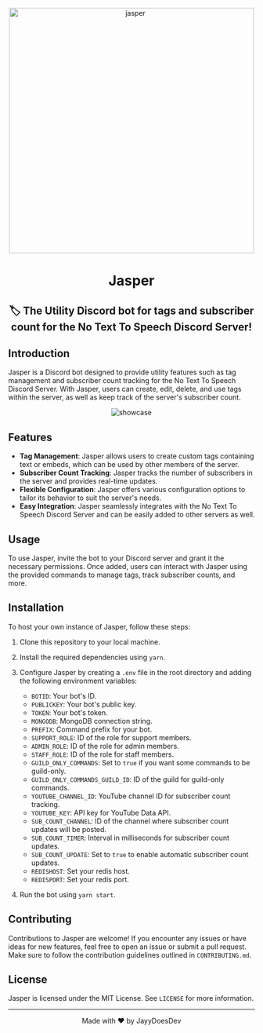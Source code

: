 <p align="center"><img src="https://github.com/JayyDoesDev/jasper/blob/main/.github/assets/jasper.png?raw=true" alt="jasper" width="500""></p>
<h1 align="center">Jasper</h1>
<h2 align="center">🏷️ The Utility Discord bot for tags and subscriber count for the No Text To Speech Discord Server!</h2>

## Introduction
Jasper is a Discord bot designed to provide utility features such as tag management and subscriber count tracking for the No Text To Speech Discord Server. With Jasper, users can create, edit, delete, and use tags within the server, as well as keep track of the server's subscriber count.

<p align="center">
<img src="https://github.com/JayyDoesDev/jasper/blob/main/.github/assets/Discord_AQ502PtCZj.gif?raw=true" alt="showcase">
</p>

## Features
- **Tag Management**: Jasper allows users to create custom tags containing text or embeds, which can be used by other members of the server.
- **Subscriber Count Tracking**: Jasper tracks the number of subscribers in the server and provides real-time updates.
- **Flexible Configuration**: Jasper offers various configuration options to tailor its behavior to suit the server's needs.
- **Easy Integration**: Jasper seamlessly integrates with the No Text To Speech Discord Server and can be easily added to other servers as well.

## Usage
To use Jasper, invite the bot to your Discord server and grant it the necessary permissions. Once added, users can interact with Jasper using the provided commands to manage tags, track subscriber counts, and more.

## Installation
To host your own instance of Jasper, follow these steps:
1. Clone this repository to your local machine.
2. Install the required dependencies using `yarn`.
3. Configure Jasper by creating a `.env` file in the root directory and adding the following environment variables:
    - `BOTID`: Your bot's ID.
    - `PUBLICKEY`: Your bot's public key.
    - `TOKEN`: Your bot's token.
    - `MONGODB`: MongoDB connection string.
    - `PREFIX`: Command prefix for your bot.
    - `SUPPORT_ROLE`: ID of the role for support members.
    - `ADMIN_ROLE`: ID of the role for admin members.
    - `STAFF_ROLE`: ID of the role for staff members.
    - `GUILD_ONLY_COMMANDS`: Set to `true` if you want some commands to be guild-only.
    - `GUILD_ONLY_COMMANDS_GUILD_ID`: ID of the guild for guild-only commands.
    - `YOUTUBE_CHANNEL_ID`: YouTube channel ID for subscriber count tracking.
    - `YOUTUBE_KEY`: API key for YouTube Data API.
    - `SUB_COUNT_CHANNEL`: ID of the channel where subscriber count updates will be posted.
    - `SUB_COUNT_TIMER`: Interval in milliseconds for subscriber count updates.
    - `SUB_COUNT_UPDATE`: Set to `true` to enable automatic subscriber count updates.
    - `REDISHOST`: Set your redis host.
    - `REDISPORT`: Set your redis port.

4. Run the bot using `yarn start`.

## Contributing
Contributions to Jasper are welcome! If you encounter any issues or have ideas for new features, feel free to open an issue or submit a pull request. Make sure to follow the contribution guidelines outlined in `CONTRIBUTING.md`.

## License
Jasper is licensed under the MIT License. See `LICENSE` for more information.

---

<p align="center">Made with ❤️ by JayyDoesDev</p>
